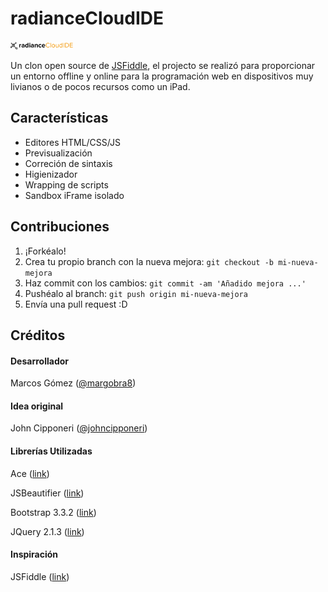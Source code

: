 # radianceCloudIDE

<img src="/static/logo.png" alt="radianceCloudIDE logo" style="width: 100px;"/>

Un clon open source de [JSFiddle](http://jsfiddle.net/), el projecto se realizó para proporcionar un entorno offline y online para la programación web en dispositivos muy livianos o de pocos recursos como un iPad.

## Características

* Editores HTML/CSS/JS
* Previsualización
* Correción de sintaxis
* Higienizador
* Wrapping de scripts
* Sandbox iFrame isolado

## Contribuciones

1. ¡Forkéalo!
2. Crea tu propio branch con la nueva mejora: `git checkout -b mi-nueva-mejora`
3. Haz commit con los cambios: `git commit -am 'Añadido mejora ...'`
4. Pushéalo al branch: `git push origin mi-nueva-mejora`
5. Envía una pull request :D

## Créditos

#### Desarrollador
Marcos Gómez ([@margobra8](http://twitter.com/margobra8))

#### Idea original
John Cipponeri ([@johncipponeri](http://twitter.com/johncipponeri))

#### Librerías Utilizadas
Ace ([link](http://ace.c9.io/))

JSBeautifier ([link](http://jsbeautifier.org/))

Bootstrap 3.3.2 ([link](http://getbootstrap.com/))

JQuery 2.1.3 ([link](http://blog.jquery.com/2014/12/18/jquery-1-11-2-and-2-1-3-released-safari-fail-safe-edition/))

#### Inspiración
JSFiddle ([link](http://jsfiddle.net/))
